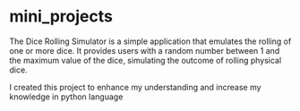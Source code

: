 # mini_projects
The Dice Rolling Simulator is a simple application that emulates the rolling of one or more dice. It provides users with a random number between 1 and the maximum value of the dice, simulating the outcome of rolling physical dice.

I created this project to enhance my understanding and increase my knowledge in python language

